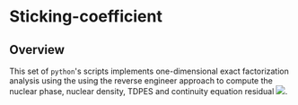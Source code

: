# Sticking-coefficient
## Overview
This set of `python`'s scripts implements one-dimensional exact factorization analysis using the using the reverse engineer approach to compute the nuclear phase, nuclear density, TDPES and continuity equation residual <img src="https://render.githubusercontent.com/render/math?math=\nabla_{z}.J_{z} %2B \partial_{t}\rho_{z} = f(z,t)">.
